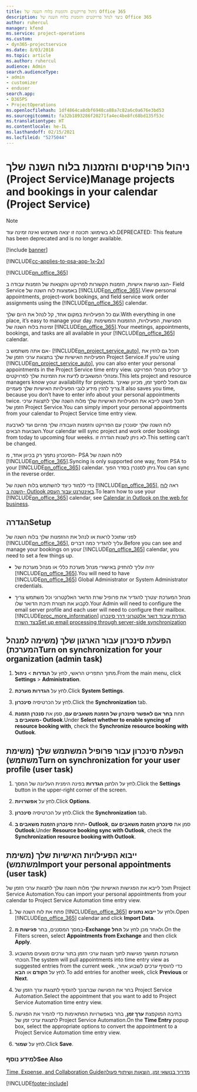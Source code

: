 ```yaml
---
title: ניהול פרויקטים והזמנות בלוח השנה של Office 365
description: כיצד לנהל פרויקטים והזמנות בלוח השנה של Office 365
author: ruhercul
manager: kfend
ms.service: project-operations
ms.custom:
- dyn365-projectservice
ms.date: 8/03/2018
ms.topic: article
ms.author: ruhercul
audience: Admin
search.audienceType:
- admin
- customizer
- enduser
search.app:
- D365PS
- ProjectOperations
ms.openlocfilehash: 1df4864ca8dbf6948ca88a7c82a6c0a676e3bd53
ms.sourcegitcommit: fa32b1893286f20271fa4ec4be8fc68bd135f53c
ms.translationtype: HT
ms.contentlocale: he-IL
ms.lasthandoff: 02/15/2021
ms.locfileid: "5275044"
---
```

# <a name="manage-projects-and-bookings-in-your-calendar-project-service"></a><span data-ttu-id="51a30-103">ניהול פרויקטים והזמנות בלוח השנה שלך (Project Service)</span><span class="sxs-lookup"><span data-stu-id="51a30-103">Manage projects and bookings in your calendar (Project Service)</span></span>

> [!Note]
> <span data-ttu-id="51a30-104">לא בשימוש: תכונה זו יצאה משימוש ואינה זמינה עוד.</span><span class="sxs-lookup"><span data-stu-id="51a30-104">DEPRECATED: This feature has been deprecated and is no longer available.</span></span>

[!include [banner](../includes/psa-now-project-operations.md)]

[!INCLUDE[cc-applies-to-psa-app-1x-2x](../includes/cc-applies-to-psa-app-1x-2x.md)]

[!INCLUDE[pn_office_365](../includes/pn-office-365.md)] 

<span data-ttu-id="51a30-105">הצג פגישות אישיות, הזמנות הקשורות לפרויקט והקצאות של הזמנות עבודה ב- Field Service באמצעות לוח השנה של [!INCLUDE[pn_office_365](../includes/pn-office-365.md)].</span><span class="sxs-lookup"><span data-stu-id="51a30-105">View personal appointments, project-work bookings, and field service work order assignments using the [!INCLUDE[pn_office_365](../includes/pn-office-365.md)] calendar.</span></span>  
  
 <span data-ttu-id="51a30-106">עם כל הפעילויות במקום אחד, קל לנהל את היום שלך.</span><span class="sxs-lookup"><span data-stu-id="51a30-106">With everything in one place, it’s easy to manage your day.</span></span> <span data-ttu-id="51a30-107">הפגישות, הפעילויות, ההזמנות והמשימות זמינות בלוח השנה של [!INCLUDE[pn_office_365](../includes/pn-office-365.md)].</span><span class="sxs-lookup"><span data-stu-id="51a30-107">Your meetings, appointments, bookings, and tasks are all available in your [!INCLUDE[pn_office_365](../includes/pn-office-365.md)] calendar.</span></span>  
  
 <span data-ttu-id="51a30-108">אם אתה משתמש ב- [!INCLUDE[pn_project_service_auto](../includes/pn-project-service-auto.md)], תוכל גם להזין את הפעילויות האישיות שלך בתצוגת ערכי הזמן של Project Service.</span><span class="sxs-lookup"><span data-stu-id="51a30-108">If you’re using [!INCLUDE[pn_project_service_auto](../includes/pn-project-service-auto.md)], you can also enter your personal appointments in the Project Service time entry view.</span></span> <span data-ttu-id="51a30-109">כך יכולים מנהלי הפרויקט ומנהלי המשאבים לדעת את הזמינות שלך לפרויקטים.</span><span class="sxs-lookup"><span data-stu-id="51a30-109">This lets project and resource managers know your availability for projects.</span></span> <span data-ttu-id="51a30-110">וגם תוכל לחסוך זמן, מכיוון שאינך צריך להזין מידע לגבי הפעילויות האישיות שלך פעמיים.</span><span class="sxs-lookup"><span data-stu-id="51a30-110">It also saves you time, because you don’t have to enter info about your personal appointments twice.</span></span> <span data-ttu-id="51a30-111">תוכל פשוט לייבא את הפעילויות האישיות שלך מלוח השנה שלך לתצוגת ערכי הזמן של Project Service.</span><span class="sxs-lookup"><span data-stu-id="51a30-111">You can simply import your personal appointments from your calendar to Project Service time entry view.</span></span>  
  
 <span data-ttu-id="51a30-112">לוח השנה שלך יסונכרן עם הפרויקט והזמנות העבודה שלך מהיום ועד לארבעת השבועות הבאים.</span><span class="sxs-lookup"><span data-stu-id="51a30-112">Your calendar will sync project and work order bookings from today to upcoming four weeks.</span></span> <span data-ttu-id="51a30-113">לא ניתן לשנות הגדרה זו.</span><span class="sxs-lookup"><span data-stu-id="51a30-113">This setting can’t be changed.</span></span>  
  
 <span data-ttu-id="51a30-114">הסינכרון נתמך רק בכיוון אחד, מ- PSA ללוח השנה של [!INCLUDE[pn_office_365](../includes/pn-office-365.md)].</span><span class="sxs-lookup"><span data-stu-id="51a30-114">Syncing is only supported one way, from PSA to your [!INCLUDE[pn_office_365](../includes/pn-office-365.md)] calendar.</span></span> <span data-ttu-id="51a30-115">ניתן לסנכרן בסדר הפוך.</span><span class="sxs-lookup"><span data-stu-id="51a30-115">You can sync in the reverse order.</span></span> 
  
 <span data-ttu-id="51a30-116">כדי ללמוד כיצד להשתמש בלוח השנה של [!INCLUDE[pn_office_365](../includes/pn-office-365.md)], ראה [לוח השנה ב- Outlook באינטרנט עבור העסק](https://support.office.com/article/Calendar-in-Outlook-on-the-web-for-business-5219c457-d1fe-4c2f-9032-1a816b88e936).</span><span class="sxs-lookup"><span data-stu-id="51a30-116">To learn how to use your [!INCLUDE[pn_office_365](../includes/pn-office-365.md)] calendar, see [Calendar in Outlook on the web for business](https://support.office.com/article/Calendar-in-Outlook-on-the-web-for-business-5219c457-d1fe-4c2f-9032-1a816b88e936).</span></span>  
  
## <a name="setup"></a><span data-ttu-id="51a30-117">הגדרה</span><span class="sxs-lookup"><span data-stu-id="51a30-117">Setup</span></span>  
 <span data-ttu-id="51a30-118">לפני שתוכל לראות או לנהל את ההזמנות שלך בלוח השנה של [!INCLUDE[pn_office_365](../includes/pn-office-365.md)], עליך להגדיר כמה דברים.</span><span class="sxs-lookup"><span data-stu-id="51a30-118">Before you can see and manage your bookings on your [!INCLUDE[pn_office_365](../includes/pn-office-365.md)] calendar, you need to set a few things up.</span></span>  
  
- <span data-ttu-id="51a30-119">יהיה עליך להחזיק באישורי מנהל מערכת כללי או מנהל מערכת של [!INCLUDE[pn_office_365](../includes/pn-office-365.md)].</span><span class="sxs-lookup"><span data-stu-id="51a30-119">You will need to have [!INCLUDE[pn_office_365](../includes/pn-office-365.md)] Global Administrator or System Administrator credentials.</span></span>  
  
- <span data-ttu-id="51a30-120">מנהל המערכת יצטרך להגדיר את פרופיל שרת הדואר האלקטרוני וכל משתמש צריך לקבוע את תצורת תיבת הדואר שלו.</span><span class="sxs-lookup"><span data-stu-id="51a30-120">Your Admin will need to configure the email server profile and each user will need to configure their mailbox.</span></span> [!INCLUDE[proc_more_information](../includes/proc-more-information.md)] <span data-ttu-id="51a30-121">[הגדרת עיבוד דואר אלקטרוני דרך סינכרון בצד השרת](https://docs.microsoft.com/dynamics365/customerengagement/on-premises/admin/set-up-server-side-synchronization-of-email-appointments-contacts-and-tasks)</span><span class="sxs-lookup"><span data-stu-id="51a30-121">[Set up email processing through server-side synchronization](https://docs.microsoft.com/dynamics365/customerengagement/on-premises/admin/set-up-server-side-synchronization-of-email-appointments-contacts-and-tasks)</span></span>  
  
## <a name="turn-on-synchronization-for-your-organization-admin-task"></a><span data-ttu-id="51a30-122">הפעלת סינכרון עבור הארגון שלך (משימה למנהל המערכת)</span><span class="sxs-lookup"><span data-stu-id="51a30-122">Turn on synchronization for your organization (admin task)</span></span>  
  
1.  <span data-ttu-id="51a30-123">מתוך התפריט הראשי, לחץ על **הגדרות** > **ניהול**.</span><span class="sxs-lookup"><span data-stu-id="51a30-123">From the main menu, click **Settings** > **Administration**.</span></span>  
  
2.  <span data-ttu-id="51a30-124">לחץ על **הגדרות מערכת**.</span><span class="sxs-lookup"><span data-stu-id="51a30-124">Click **System Settings**.</span></span>  
  
3.  <span data-ttu-id="51a30-125">לחץ על הכרטיסיה **סינכרון**.</span><span class="sxs-lookup"><span data-stu-id="51a30-125">Click the **Synchronization** tab.</span></span>  
  
4.  <span data-ttu-id="51a30-126">תחת **בחר אם לאפשר סינכרון של הזמנת משאבים עם**, סמן את **סנכרן הזמנת משאבים ב- Outlook**.</span><span class="sxs-lookup"><span data-stu-id="51a30-126">Under **Select whether to enable syncing of resource booking with**, check the **Synchronize resource booking with Outlook**.</span></span>  
  
## <a name="turn-on-synchronization-for-your-user-profile-user-task"></a><span data-ttu-id="51a30-127">הפעלת סינכרון עבור פרופיל המשתמש שלך (משימת משתמש)</span><span class="sxs-lookup"><span data-stu-id="51a30-127">Turn on synchronization for your user profile (user task)</span></span>  
  
1.  <span data-ttu-id="51a30-128">לחץ על הלחצן **הגדרות** בפינה הימנית העליונה של המסך.</span><span class="sxs-lookup"><span data-stu-id="51a30-128">Click the **Settings** button in the upper-right corner of the screen.</span></span>  
  
2.  <span data-ttu-id="51a30-129">לחץ על **אפשרויות**.</span><span class="sxs-lookup"><span data-stu-id="51a30-129">Click **Options**.</span></span>  
  
3.  <span data-ttu-id="51a30-130">לחץ על הכרטיסיה **סינכרון**.</span><span class="sxs-lookup"><span data-stu-id="51a30-130">Click the **Synchronization** tab.</span></span>  
  
4.  <span data-ttu-id="51a30-131">תחת **סינכרון הזמנת משאבים ב- Outlook**, סמן את **סינכרון הזמנת משאבים עם Outlook**.</span><span class="sxs-lookup"><span data-stu-id="51a30-131">Under **Resource booking sync with Outlook**, check the **Synchronization resource booking with Outlook**.</span></span>  
  
## <a name="import-your-personal-appointments-user-task"></a><span data-ttu-id="51a30-132">ייבוא הפעילויות האישיות שלך (משימת משתמש)</span><span class="sxs-lookup"><span data-stu-id="51a30-132">Import your personal appointments (user task)</span></span>  
 <span data-ttu-id="51a30-133">תוכל לייבא את הפגישות האישיות שלך מלוח השנה שלך לתצוגת ערכי הזמן של Project Service Automation.</span><span class="sxs-lookup"><span data-stu-id="51a30-133">You can import your personal appointments from your calendar to Project Service Automation time entry view.</span></span>  
  
1. <span data-ttu-id="51a30-134">פתח את לוח השנה של [!INCLUDE[pn_office_365](../includes/pn-office-365.md)] ולחץ על **ייבוא נתונים**.</span><span class="sxs-lookup"><span data-stu-id="51a30-134">Open [!INCLUDE[pn_office_365](../includes/pn-office-365.md)] calendar and click **Import Data**.</span></span>  
  
2. <span data-ttu-id="51a30-135">במסך המסננים, בחר **פגישות מ-Exchange‎** ולאחר מכן לחץ על **החל**.</span><span class="sxs-lookup"><span data-stu-id="51a30-135">On the Filters screen, select **Appointments from Exchange** and then click **Apply**.</span></span>  
  
3. <span data-ttu-id="51a30-136">המערכת תמשוך פגישות לתוך תצוגת ערכי הזמן בתור ערכים מוצעים מהשבוע הנוכחי.</span><span class="sxs-lookup"><span data-stu-id="51a30-136">The system will pull appointments into time entry view as suggested entries from the current week.</span></span> <span data-ttu-id="51a30-137">כדי להוסיף ערכים לשבוע אחר, לחץ על **הקודם** או **הבא**.</span><span class="sxs-lookup"><span data-stu-id="51a30-137">To add entries for another week, click **Previous** or **Next**.</span></span>  
  
4. <span data-ttu-id="51a30-138">בחר את הפגישה שברצונך להוסיף לתצוגת ערך הזמן של Project Service Automation.</span><span class="sxs-lookup"><span data-stu-id="51a30-138">Select the appointment that you want to add to Project Service Automation time entry view.</span></span>  
  
5. <span data-ttu-id="51a30-139">בתיבה המוקפצת **ערך זמן**, בחר באפשרויות המתאימות כדי להמיר את הפגישה לתצוגת ערכי זמן של Project Service Automation.</span><span class="sxs-lookup"><span data-stu-id="51a30-139">On the **Time Entry** popup box, select the appropriate options to convert the appointment to a Project Service Automation time entry view.</span></span>  
  
6. <span data-ttu-id="51a30-140">לחץ על **שמור**.</span><span class="sxs-lookup"><span data-stu-id="51a30-140">Click **Save**.</span></span>  
  
### <a name="see-also"></a><span data-ttu-id="51a30-141">למידע נוסף</span><span class="sxs-lookup"><span data-stu-id="51a30-141">See Also</span></span>  
 [<span data-ttu-id="51a30-142">‏‫מדריך בנושאי זמן, הוצאות ושיתוף פעולה</span><span class="sxs-lookup"><span data-stu-id="51a30-142">Time, Expense, and Collaboration Guide</span></span>](../psa/time-expense-collaboration-guide.md)


[!INCLUDE[footer-include](../includes/footer-banner.md)]